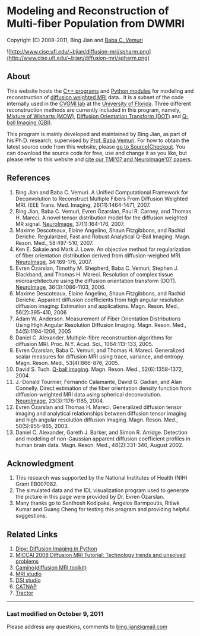 # Modeling and Reconstruction of Multi-fiber Population from DWMRI #
Copyright (C) 2008-2011, Bing Jian and [Baba C. Vemuri](http://www.cise.ufl.edu/~vemuri)

![http://www.cise.ufl.edu/~bjian/diffusion-mri/spharm.png](http://www.cise.ufl.edu/~bjian/diffusion-mri/spharm.png)

## About ##
This website hosts the [C++ programs](http://code.google.com/p/diffusion-mri/source/browse/#git%2FC%2B%2B) and [Python modules](http://code.google.com/p/diffusion-mri/source/browse/#git%2FPython) for modeling and reconstruction of [diffusion weighted MRI](http://en.wikipedia.org/wiki/Diffusion_tensor_imaging) data.. It is a subset of the code internally used in the [CVGMI lab](http://www.cise.ufl.edu/research/cvgmi/) at the [University of Florida](http://www.ufl.edu/). Three different reconstruction methods are currently included in this program, namely, [Mixture of Wisharts (MOW)](http://linkinghub.elsevier.com/retrieve/pii/S105381190700273X), [Diffusion Orientation Transform (DOT)](http://dx.doi.org/10.1016/j.neuroimage.2006.01.024) and [Q-ball Imaging (QBI)](http://www3.interscience.wiley.com/journal/109800293/abstract).

This program is mainly developed and maintained by Bing Jian, as part of his Ph.D. research, supervised by [Prof. Baba Vemuri](http://www.cise.ufl.edu/~vemuri).
For how to obtain the latest source code from this website, please [go to Source|Checkout](http://code.google.com/p/diffusion-mri/source/checkout). You can download the source code for free, use and change it as you like, but please refer to this website
and [cite our TMI'07 and NeuroImage'07 papers](http://code.google.com/p/diffusion-mri/source/browse/bibtex.txt).


## References ##
  1. Bing Jian and Baba C. Vemuri. A Unified Computational Framework for Deconvolution to Reconstruct Multiple Fibers From Diffusion Weighted MRI. IEEE Trans. Med. Imaging, 26(11):1464-1471, 2007.
  1. Bing Jian, Baba C. Vemuri, Evren Özarslan, Paul R. Carney, and Thomas H. Mareci. A novel tensor distribution model for the diffusion weighted MR signal. [NeuroImage](http://www.academicpress.com/ni), 37(1):164-176, 2007.
  1. Maxime Descoteaux, Elaine Angelino, Shaun Fitzgibbons, and Rachid Deriche. Regularized, Fast and Robust Analytical Q-Ball Imaging. Magn. Reson. Med., 58:497-510, 2007.
  1. Ken E. Sakaie and Mark J. Lowe. An objective method for regularization of fiber orientation distribution derived from diffusion-weighed MRI. [NeuroImage](http://www.academicpress.com/ni), 34:169-176, 2007.
  1. Evren Özarslan, Timothy M. Shepherd, Baba C. Vemuri, Stephen J. Blackband, and Thomas H. Mareci. Resolution of complex tissue microarchitecture using the diffusion orientation transform (DOT). [NeuroImage](http://www.academicpress.com/ni), 36(3):1086-1103, 2006.
  1. Maxime Descoteaux, Elaine Angelino, Shaun Fitzgibbons, and Rachid Deriche. Apparent diffusion coefficients from high angular resolution diffusion imaging: Estimation and applications. Magn. Reson. Med., 56(2):395-410, 2006
  1. Adam W. Anderson. Measurement of Fiber Orientation Distributions Using High Angular Resolution Diffusion Imaging. Magn. Reson. Med., 54(5):1194-1206, 2005
  1. Daniel C. Alexander. Multiple-fibre reconstruction algorithms for diffusion MRI. Proc. N.Y. Acad. Sci., 1064:113-133, 2005.
  1. Evren Özarslan, Baba C. Vemuri, and Thomas H. Mareci. Generalized scalar measures for diffusion MRI using trace, variance, and entropy. Magn. Reson. Med., 53(4):866-876, 2005.
  1. David S. Tuch. [Q-ball imaging](http://www3.interscience.wiley.com/journal/109800293/abstract). Magn. Reson. Med., 52(6):1358-1372, 2004.
  1. J.-Donald Tournier, Fernando Calamante, David G. Gadian, and Alan Connelly. Direct estimation of the fiber orientation density function from diffusion-weighted MRI data using spherical deconvolution. [NeuroImage](http://www.academicpress.com/ni), 23(3):1176-1185, 2004.
  1. Evren Özarslan and Thomas H. Mareci. Generalized diffusion tensor imaging and analytical relationships between diffusion tensor imaging and high angular resolution diffusion imaging. Magn. Reson. Med., 50(5):955-965, 2003.
  1. Daniel C. Alexander, Gareth J. Barker, and Simon R. Arridge. Detection and modeling of non-Gaussian apparent diffusion coefficient profiles in human brain data. Magn. Reson. Med., 48(2):331-340, August 2002.


## Acknowledgment ##
  1. This research was supported by the National Institutes of Health (NIH) Grant EB007082.
  1. The simulated data and the IDL visualization program used to generate the picture in this page were provided by Dr. Evren Özarslan.
  1. Many thanks go to Santhosh Kodipaka, Angelos Barmpoutis, Ritiwk Kumar and Guang Cheng for testing this program and providing helpful suggestions.


## Related Links ##
  1. [Dipy: Diffusion Imaging in Python](http://nipy.sourceforge.net/dipy/)
  1. [MICCAI 2008 Diffusion MRI Tutorial: Technology trends and unsolved problems](http://lmi.bwh.harvard.edu/DMRI08)
  1. [Camino(diffusion MRI toolkit)](http://www.cs.ucl.ac.uk/research/medic/camino/)
  1. [MRI studio](https://www.mristudio.org/)
  1. [DSI studio](http://dsi-studio.labsolver.org/)
  1. [CATNAP](http://iacl.ece.jhu.edu/~bennett/catnap/catnap.shtml)
  1. [Tractor](http://code.google.com/p/tractor/)
---
### Last modified on October 9, 2011 ###
Please address any questions, comments to bing.jian@gmail.com

